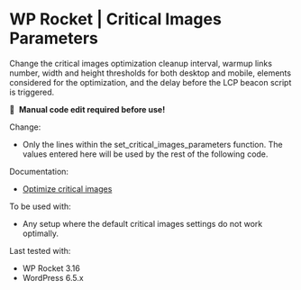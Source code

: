 # WP Rocket | Critical Images Parameters

Change the critical images optimization cleanup interval, warmup links number, width and height thresholds for both desktop and mobile, elements considered for the optimization, and the delay before the LCP beacon script is triggered.

📝&#160;&#160;**Manual code edit required before use!**

Change: 
- Only the lines within the set_critical_images_parameters function. The values entered here will be used by the rest of the following code.


Documentation:
* [Optimize critical images](https://docs.wp-rocket.me/article/1816-optimize-critical-images)

To be used with:
* Any setup where the default critical images settings do not work optimally.

Last tested with:
* WP Rocket 3.16
* WordPress 6.5.x
